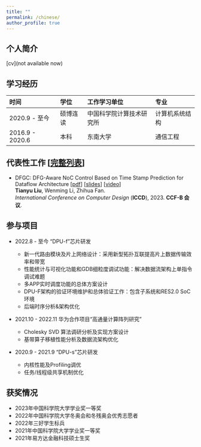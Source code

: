 ```yaml
---
title: ""
permalink: /chinese/
author_profile: true
---
```

## 个人简介
[cv](not available now)



## 学习经历

| 时间                | 学位                            | 工作学习单位           | 专业                        |
|:------------------- | :----------------------------- |:---------------------- |:-------------------------- |
| 2020.9 - 至今      | 硕博连读            | 中国科学院计算技术研究所 | 计算机系统结构|
| 2016.9 - 2020.6    | 本科                | 东南大学 | 通信工程|


## 代表性工作 [[完整列表](https://akaliu.github.io/publications/)]

* DFGC: DFG-Aware NoC Control Based on Time Stamp Prediction for Dataflow Architecture
[[pdf](https://akaliu.github.io/files/iccd-paper.pdf)]
[[slides](https://akaliu.github.io/files/iccd-presentation.pdf)]
[[video](https://drive.google.com/file/d/1myxa5YtLx6YrFwELE0Lr0SWWTjwLozqv/view?usp=share_link)]<br>
<b>Tianyu Liu</b>, Wenming Li, Zhihua Fan. <br>
<i>International Conference on Computer Design</i> (**ICCD**), 2023. <b>CCF-B 会议</b>.

## 参与项目
* 2022.8 - 至今 “DPU-f”芯片研发
  * 新一代路由模块及片上网络设计：采用新型拓扑互联提高片上数据传输效率和带宽
  * 性能统计与可视化功能和GDB细粒度调试功能：解决数据流架构上单指令调试难题
  * 多APP实时调度功能的总体方案设计
  * DPU-F架构的验证环境维护和总体验证工作：包含子系统和RES2.0 SoC环境
  * 后端时序分析&架构优化


* 2021.10 - 2022.11 华为合作项目“高通量计算阵列研究”
  *  Cholesky SVD 算法调研分析及实现方案设计
  *  基带算子移植性能分析及数据流架构优化

* 2020.9 - 2021.9 “DPU-s”芯片研发
  * 内核性能及Profiling调优
  * 任务/线程级共享机制优化


## 获奖情况

* 2023年中国科学院大学学业奖一等奖 
* 2022年中国科学院大学冬奥会和冬残奥会优秀志愿者
* 2022年三好学生标兵
* 2021年中国科学院大学学业奖一等奖 
* 2021年易方达金融科技硕士生奖 

